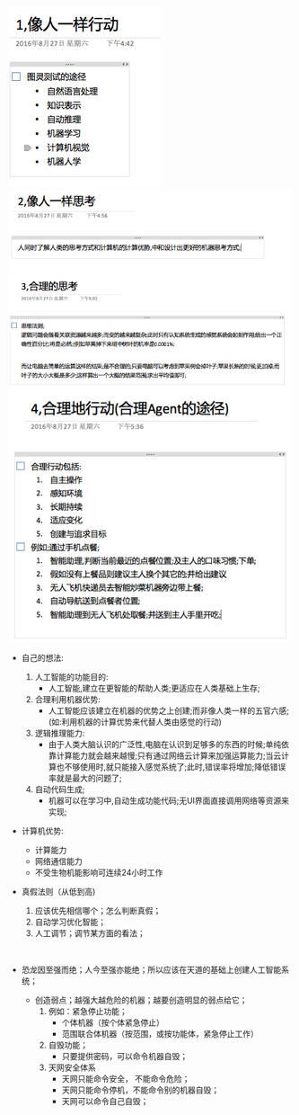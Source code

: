 ![](2.tiff)
</br>
![](3.tiff)
</br>
![](4.tiff)
</br>
![](5.tiff)









- 自己的想法:
	1. 人工智能的功能目的:
		- 人工智能,建立在更智能的帮助人类;更适应在人类基础上生存;
	2. 合理利用机器优势:
		- 人工智能应该建立在机器的优势之上创建;而非像人类一样的五官六感;(如:利用机器的计算优势来代替人类由感觉的行动)
	3. 逻辑推理能力:
		- 由于人类大脑认识的广泛性,电脑在认识到足够多的东西的时候;单纯依靠计算能力就会越来越慢;只有通过网络云计算来加强运算能力;当云计算也不够使用时,就只能接入感觉系统了;此时,错误率将增加;降低错误率就是最大的问题了;
	4. 自动代码生成;
		- 机器可以在学习中,自动生成功能代码;无UI界面直接调用网络等资源来实现;  


- 计算机优势:
	- 计算能力
	- 网络通信能力
	- 不受生物机能影响可连续24小时工作
 
- 真假法则（从低到高)  
	1. 应该优先相信哪个；怎么判断真假；
	2. 自动学习优化智能；
	3. 人工调节；调节某方面的看法；
	
	  
- 恐龙因至强而绝；人今至强亦能绝；所以应该在天道的基础上创建人工智能系统；
	- 创造弱点；越强大越危险的机器；越要创造明显的弱点给它；
		1. 例如：紧急停止功能；
			- 个体机器（按个体紧急停止）
			- 范围联合体机器（按范围，或按功能体，紧急停止工作）
		2. 自毁功能；
			- 只要提供密码，可以命令机器自毁；
		3. 天网安全体系
			- 天网只能命令安全， 不能命令危险；
			- 天网只能命令停机，不能命令别的机器自毁；
			- 天网可以命令自己自毁；
